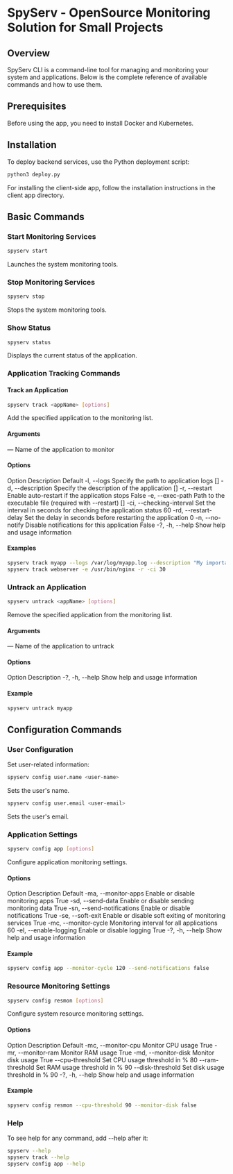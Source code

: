 # SpyServ - OpenSource Monitoring Solution for Small Projects
## Overview
SpyServ CLI is a command-line tool for managing and monitoring your system and applications. Below is the complete reference of available commands and how to use them.

## Prerequisites
Before using the app, you need to install Docker and Kubernetes.

## Installation
To deploy backend services, use the Python deployment script:

```bash
python3 deploy.py
```
For installing the client-side app, follow the installation instructions in the client app directory.

## Basic Commands
### Start Monitoring Services
```bash
spyserv start
```
Launches the system monitoring tools.

### Stop Monitoring Services
```bash
spyserv stop
```
Stops the system monitoring tools.

### Show Status
```bash
spyserv status
```
Displays the current status of the application.

### Application Tracking Commands
#### Track an Application
```bash
spyserv track <appName> [options]
```
Add the specified application to the monitoring list.

#### Arguments
<appName> — Name of the application to monitor

#### Options
Option	Description	Default
-l, --logs <logs>	Specify the path to application logs	[]
-d, --description <description>	Specify the description of the application	[]
-r, --restart	Enable auto-restart if the application stops	False
-e, --exec-path <exec-path>	Path to the executable file (required with --restart)	[]
-ci, --checking-interval <sec>	Set the interval in seconds for checking the application status	60
-rd, --restart-delay <sec>	Set the delay in seconds before restarting the application	0
-n, --no-notify	Disable notifications for this application	False
-?, -h, --help	Show help and usage information	

#### Examples
```bash
spyserv track myapp --logs /var/log/myapp.log --description "My important app"
spyserv track webserver -e /usr/bin/nginx -r -ci 30
```
### Untrack an Application
```bash
spyserv untrack <appName> [options]
```
Remove the specified application from the monitoring list.

#### Arguments
<appName> — Name of the application to untrack

#### Options
Option	Description
-?, -h, --help	Show help and usage information

#### Example
```bash
spyserv untrack myapp
```
## Configuration Commands
### User Configuration
Set user-related information:

```bash
spyserv config user.name <user-name>
```
Sets the user's name.

```bash
spyserv config user.email <user-email>
```
Sets the user's email.

### Application Settings
```bash
spyserv config app [options]
```
Configure application monitoring settings.

#### Options
Option	Description	Default
-ma, --monitor-apps	Enable or disable monitoring apps	True
-sd, --send-data	Enable or disable sending monitoring data	True
-sn, --send-notifications	Enable or disable notifications	True
-se, --soft-exit	Enable or disable soft exiting of monitoring services	True
-mc, --monitor-cycle <seconds>	Monitoring interval for all applications	60
-el, --enable-logging	Enable or disable logging	True
-?, -h, --help	Show help and usage information	

#### Example
```bash
spyserv config app --monitor-cycle 120 --send-notifications false
```
### Resource Monitoring Settings
```bash
spyserv config resmon [options]
```
Configure system resource monitoring settings.

#### Options
Option	Description	Default
-mc, --monitor-cpu	Monitor CPU usage	True
-mr, --monitor-ram	Monitor RAM usage	True
-md, --monitor-disk	Monitor disk usage	True
--cpu-threshold <percentage>	Set CPU usage threshold in %	80
--ram-threshold <percentage>	Set RAM usage threshold in %	90
--disk-threshold <percentage>	Set disk usage threshold in %	90
-?, -h, --help	Show help and usage information	

#### Example
```bash
spyserv config resmon --cpu-threshold 90 --monitor-disk false
```

### Help
To see help for any command, add --help after it:

```bash
spyserv --help
spyserv track --help
spyserv config app --help
```
